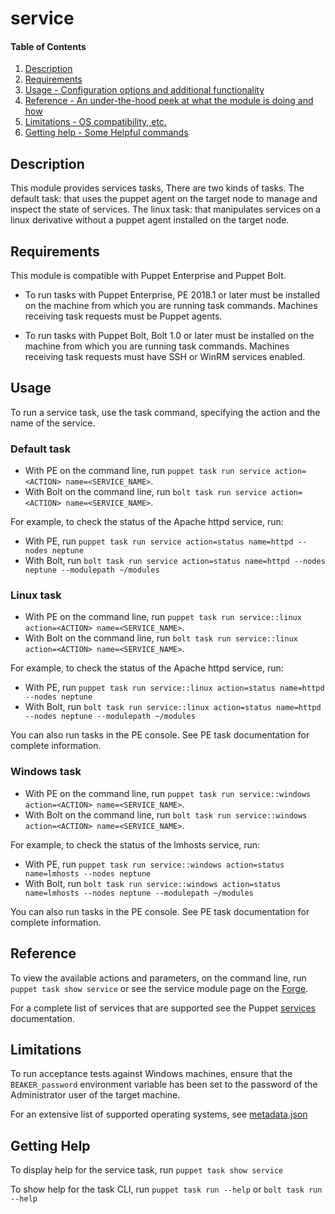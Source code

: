 
# service

#### Table of Contents

1. [Description](#description)
2. [Requirements](#requirements)
3. [Usage - Configuration options and additional functionality](#usage)
4. [Reference - An under-the-hood peek at what the module is doing and how](#reference)
5. [Limitations - OS compatibility, etc.](#limitations)
6. [Getting help - Some Helpful commands](#getting-help)

## Description

This module provides services tasks, There are two kinds of tasks. The default task: that uses the puppet agent on the target node to manage and inspect the state of services. The linux task: that manipulates services on a linux derivative without a puppet agent installed on the target node.


## Requirements
This module is compatible with Puppet Enterprise and Puppet Bolt.

* To run tasks with Puppet Enterprise, PE 2018.1 or later must be installed on the machine from which you are running task commands. Machines receiving task requests must be Puppet agents.

* To run tasks with Puppet Bolt, Bolt 1.0 or later must be installed on the machine from which you are running task commands. Machines receiving task requests must have SSH or WinRM services enabled.

## Usage

To run a service task, use the task command, specifying the action and the name of the service.

### Default task

* With PE on the command line, run `puppet task run service action=<ACTION> name=<SERVICE_NAME>`.
* With Bolt on the command line, run `bolt task run service action=<ACTION> name=<SERVICE_NAME>`.

For example, to check the status of the Apache httpd service, run:

* With PE, run `puppet task run service action=status name=httpd --nodes neptune`
* With Bolt, run `bolt task run service action=status name=httpd --nodes neptune --modulepath ~/modules`

### Linux task

* With PE on the command line, run `puppet task run service::linux action=<ACTION> name=<SERVICE_NAME>`.
* With Bolt on the command line, run `bolt task run service::linux action=<ACTION> name=<SERVICE_NAME>`.

For example, to check the status of the Apache httpd service, run:

* With PE, run `puppet task run service::linux action=status name=httpd --nodes neptune`
* With Bolt, run `bolt task run service::linux action=status name=httpd --nodes neptune --modulepath ~/modules`

You can also run tasks in the PE console. See PE task documentation for complete information.

### Windows task

* With PE on the command line, run `puppet task run service::windows action=<ACTION> name=<SERVICE_NAME>`.
* With Bolt on the command line, run `bolt task run service::windows action=<ACTION> name=<SERVICE_NAME>`.

For example, to check the status of the lmhosts service, run:

* With PE, run `puppet task run service::windows action=status name=lmhosts --nodes neptune`
* With Bolt, run `bolt task run service::windows action=status name=lmhosts --nodes neptune --modulepath ~/modules`

You can also run tasks in the PE console. See PE task documentation for complete information.

## Reference

To view the available actions and parameters, on the command line, run `puppet task show service` or see the service module page on the [Forge](https://forge.puppet.com/puppetlabs/service/tasks).

For a complete list of services that are supported see the Puppet [services](https://docs.puppet.com/puppet/latest/types/service.html) documentation.

## Limitations

To run acceptance tests against Windows machines, ensure that the `BEAKER_password` environment variable has been set to the password of the Administrator user of the target machine.

For an extensive list of supported operating systems, see [metadata.json](https://github.com/puppetlabs/puppetlabs-service/blob/master/metadata.json)

## Getting Help

To display help for the service task, run `puppet task show service`

To show help for the task CLI, run `puppet task run --help` or `bolt task run --help`

